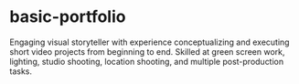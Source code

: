 # basic-portfolio
Engaging visual storyteller with experience conceptualizing and executing short video projects from beginning to end. Skilled at green screen work, lighting, studio shooting, location shooting, and multiple post-production tasks.

